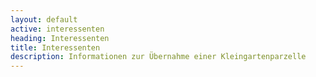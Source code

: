 ```yaml
---
layout: default
active: interessenten
heading: Interessenten
title: Interessenten
description: Informationen zur Übernahme einer Kleingartenparzelle
---
```



